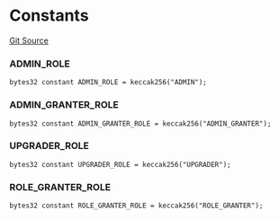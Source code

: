 # Constants
[Git Source](https://github.com/TreasureProject/spellcaster-facets/blob/35a5f7a33e5c726475104b88b7e2a468bb5aa2b7/src/libraries/LibAccessControlRoles.sol)

### ADMIN_ROLE

```solidity
bytes32 constant ADMIN_ROLE = keccak256("ADMIN");
```

### ADMIN_GRANTER_ROLE

```solidity
bytes32 constant ADMIN_GRANTER_ROLE = keccak256("ADMIN_GRANTER");
```

### UPGRADER_ROLE

```solidity
bytes32 constant UPGRADER_ROLE = keccak256("UPGRADER");
```

### ROLE_GRANTER_ROLE

```solidity
bytes32 constant ROLE_GRANTER_ROLE = keccak256("ROLE_GRANTER");
```

